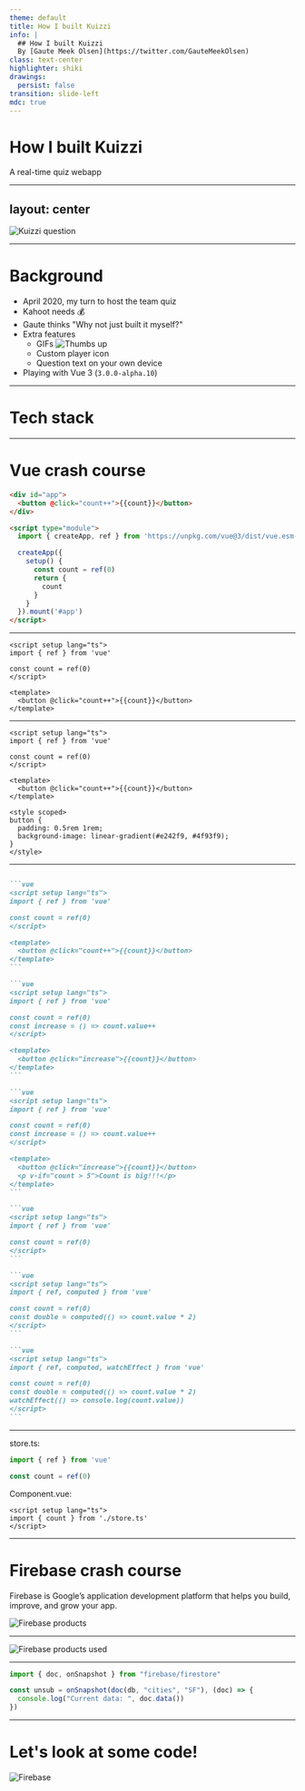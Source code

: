 ```yaml
---
theme: default
title: How I built Kuizzi
info: |
  ## How I built Kuizzi
  By [Gaute Meek Olsen](https://twitter.com/GauteMeekOlsen)
class: text-center
highlighter: shiki
drawings:
  persist: false
transition: slide-left
mdc: true
---
```


# How I built Kuizzi

A real-time quiz webapp

<div class="abs-br m-6 flex gap-2">
  <a href="https://twitter.com/GauteMeekOlsen" target="_blank" alt="GitHub" title="Follow me on Twitter"
    class="text-xl slidev-icon-btn opacity-50 !border-none !hover:text-white">
    <carbon-logo-twitter />
  </a>
  <a href="https://github.com/gautemo/kuizzi" target="_blank" alt="GitHub" title="Open in GitHub"
    class="text-xl slidev-icon-btn opacity-50 !border-none !hover:text-white">
    <carbon-logo-github />
  </a>
</div>

---
layout: center
---

<img src="/kuizzi.png" alt="Kuizzi question" class="scale-75">

---

# Background

<v-clicks>

- April 2020, my turn to host the team quiz
- Kahoot needs 💰
- Gaute thinks "Why not just built it myself?"
- Extra features
  - GIFs ![Thumbs up](https://media1.giphy.com/media/v1.Y2lkPTc5MGI3NjExdDAxZ3ZjYzV4b2EwdHRuNDVseGlpZXRpcndseTM1d21wdHJzOHg4cSZlcD12MV9pbnRlcm5hbF9naWZfYnlfaWQmY3Q9Zw/111ebonMs90YLu/giphy.gif)
  - Custom player icon
  - Question text on your own device
- Playing with Vue 3 (`3.0.0-alpha.10`)

</v-clicks>

---

# Tech stack

<div class="translate-x-60 translate-y-30">
  <logos-vue class="text-size-9xl"/>
  <logos-firebase class="text-size-9xl"/>
</div>

---

# Vue crash course

```html
<div id="app">
  <button @click="count++">{{count}}</button>
</div>

<script type="module">
  import { createApp, ref } from 'https://unpkg.com/vue@3/dist/vue.esm-browser.js'

  createApp({
    setup() {
      const count = ref(0)
      return {
        count
      }
    }
  }).mount('#app')
</script>
```

<Counter :styled="false"/>

---

```vue
<script setup lang="ts">
import { ref } from 'vue'

const count = ref(0)
</script>

<template>
  <button @click="count++">{{count}}</button>
</template>
```

<Counter :styled="false"/>

---

```vue
<script setup lang="ts">
import { ref } from 'vue'

const count = ref(0)
</script>

<template>
  <button @click="count++">{{count}}</button>
</template>

<style scoped>
button {
  padding: 0.5rem 1rem;
  background-image: linear-gradient(#e242f9, #4f93f9);
}
</style>
```

<Counter :styled="true"/>

---

````md magic-move

```vue
<script setup lang="ts">
import { ref } from 'vue'

const count = ref(0)
</script>

<template>
  <button @click="count++">{{count}}</button>
</template>
```

```vue
<script setup lang="ts">
import { ref } from 'vue'

const count = ref(0)
const increase = () => count.value++
</script>

<template>
  <button @click="increase">{{count}}</button>
</template>
```

```vue
<script setup lang="ts">
import { ref } from 'vue'

const count = ref(0)
const increase = () => count.value++
</script>

<template>
  <button @click="increase">{{count}}</button>
  <p v-if="count > 5">Count is big!!!</p>
</template>
```

```vue
<script setup lang="ts">
import { ref } from 'vue'

const count = ref(0)
</script>
```

```vue
<script setup lang="ts">
import { ref, computed } from 'vue'

const count = ref(0)
const double = computed(() => count.value * 2)
</script>
```

```vue
<script setup lang="ts">
import { ref, computed, watchEffect } from 'vue'

const count = ref(0)
const double = computed(() => count.value * 2)
watchEffect(() => console.log(count.value))
</script>
```

````

---

store.ts:
```ts
import { ref } from 'vue'

const count = ref(0)
```

Component.vue:
```vue
<script setup lang="ts">
import { count } from './store.ts'
</script>
```

---

# Firebase crash course

Firebase is Google’s application development platform that helps you build, improve, and grow your app.

<img v-click src="/firebase.png" alt="Firebase products">

---

<img src="/firebase-using.png" alt="Firebase products used">

---

```js
import { doc, onSnapshot } from "firebase/firestore"

const unsub = onSnapshot(doc(db, "cities", "SF"), (doc) => {
  console.log("Current data: ", doc.data())
})
```

---

# Let's look at some code!

![Firebase](https://media2.giphy.com/media/v1.Y2lkPTc5MGI3NjExNWM4MnM2ZGNocG04bzB0MnByZWk0a3JnMGw1NjgxNWp0OW1nZTI5dCZlcD12MV9pbnRlcm5hbF9naWZfYnlfaWQmY3Q9Zw/nP8SZtRxihoTZ6W90N/giphy.gif)